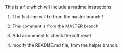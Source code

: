 This is a file which will include a readme instructions.
1. The first line will be from the master branch!!
2. This comment is from the MASTER branch
3. Add a comment to check the soft reset

4. modify the README.md file, from the helper branch.
